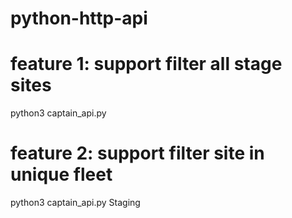# python-http-api
# feature 1: support filter all stage sites  
python3 captain_api.py
# feature 2: support filter site in unique fleet 
python3 captain_api.py Staging
